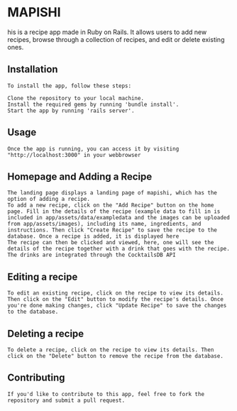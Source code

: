 # MAPISHI

his is a recipe app made in Ruby on Rails. It allows users to add new recipes,  browse through a collection of recipes, and edit or delete existing ones.



## Installation
    To install the app, follow these steps:

    Clone the repository to your local machine.
    Install the required gems by running 'bundle install'.
    Start the app by running 'rails server'.



## Usage
    Once the app is running, you can access it by visiting "http://localhost:3000" in your webbrowser
    

## Homepage and Adding a Recipe
    The landing page displays a landing page of mapishi, which has the option of adding a recipe.
    To add a new recipe, click on the "Add Recipe" button on the home page. Fill in the details of the recipe (example data to fill in is included in app/assets/data/exampledata and the images can be uploaded from app/assets/images), including its name, ingredients, and instructions. Then click "Create Recipe" to save the recipe to the database. Once a recipe is added, it is displayed here
    The recipe can then be clicked and viewed, here, one will see the details of the recipe together with a drink that goes with the recipe. The drinks are integrated through the CocktailsDB API

## Editing a recipe
    To edit an existing recipe, click on the recipe to view its details. Then click on the "Edit" button to modify the recipe's details. Once you're done making changes, click "Update Recipe" to save the changes to the database.

## Deleting a recipe
    To delete a recipe, click on the recipe to view its details. Then click on the "Delete" button to remove the recipe from the database.

## Contributing
    If you'd like to contribute to this app, feel free to fork the repository and submit a pull request.


